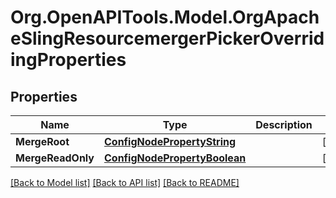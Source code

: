 # Org.OpenAPITools.Model.OrgApacheSlingResourcemergerPickerOverridingProperties
## Properties

Name | Type | Description | Notes
------------ | ------------- | ------------- | -------------
**MergeRoot** | [**ConfigNodePropertyString**](ConfigNodePropertyString.md) |  | [optional] 
**MergeReadOnly** | [**ConfigNodePropertyBoolean**](ConfigNodePropertyBoolean.md) |  | [optional] 

[[Back to Model list]](../README.md#documentation-for-models) [[Back to API list]](../README.md#documentation-for-api-endpoints) [[Back to README]](../README.md)


